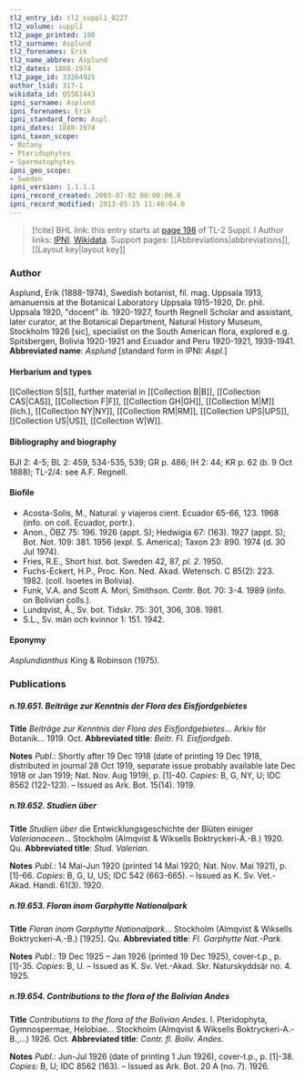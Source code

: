 ```yaml
---
tl2_entry_id: tl2_suppl1_0227
tl2_volume: suppl1
tl2_page_printed: 198
tl2_surname: Asplund
tl2_forenames: Erik
tl2_name_abbrev: Asplund
tl2_dates: 1888-1974
tl2_page_id: 33264925
author_lsid: 317-1
wikidata_id: Q5561443
ipni_surname: Asplund
ipni_forenames: Erik
ipni_standard_form: Aspl.
ipni_dates: 1888-1974
ipni_taxon_scope: 
- Botany
- Pteridophytes
- Spermatophytes
ipni_geo_scope: 
- Sweden
ipni_version: 1.1.1.1
ipni_record_created: 2003-07-02 00:00:00.0
ipni_record_modified: 2013-05-15 11:40:04.0
---
```


> [!cite] BHL link: this entry starts at [page 198](https://www.biodiversitylibrary.org/page/33264925) of TL-2 Suppl. I
> Author links: [IPNI](https://www.ipni.org/a/317-1), [Wikidata](https://www.wikidata.org/wiki/Q5561443). Support pages: [[Abbreviations|abbreviations]], [[Layout key|layout key]]

### Author

Asplund, Erik (1888-1974), Swedish botanist, fil. mag. Uppsala 1913, amanuensis at the Botanical Laboratory Uppsala 1915-1920, Dr. phil. Uppsala 1920, "docent" ib. 1920-1927, fourth Regnell Scholar and assistant, later curator, at the Botanical Department, Natural History Museum, Stockholm 1926 \[sic\], specialist on the South American flora, explored e.g. Spitsbergen, Bolivia 1920-1921 and Ecuador and Peru 1920-1921, 1939-1941. 
**Abbreviated name**: *Asplund* \[standard form in IPNI: *Aspl.*\]

#### Herbarium and types

[[Collection S|S]], further material in [[Collection B|B]], [[Collection CAS|CAS]], [[Collection F|F]], [[Collection GH|GH]], [[Collection M|M]] (lich.), [[Collection NY|NY]], [[Collection RM|RM]], [[Collection UPS|UPS]], [[Collection US|US]], [[Collection W|W]].

#### Bibliography and biography

BJI 2: 4-5; BL 2: 459, 534-535, 539; GR p. 486; IH 2: 44; KR p. 62 (b. 9 Oct 1888); TL-2/4: see A.F. Regnell.

#### Biofile

- Acosta-Solis, M., Natural. y viajeros cient. Ecuador 65-66, 123. 1968 (info. on coll. Ecuador, portr.).
- Anon., ÖBZ 75: 196. 1926 (appt. S); Hedwigia 67: (163). 1927 (appt. S); Bot. Not. 109: 381. 1956 (expl. S. America); Taxon 23: 890. 1974 (d. 30 Jul 1974).
- Fries, R.E., Short hist. bot. Sweden 42, 87, *pl. 2.* 1950.
- Fuchs-Eckert, H.P., Proc. Kon. Ned. Akad. Wetensch. C 85(2): 223. 1982. (coll. Isoetes in Bolivia).
- Funk, V.A. and Scott A. Mori, Smithson. Contr. Bot. 70: 3-4. 1989 (info. on Bolivian colls.).
- Lundqvist, Å., Sv. bot. Tidskr. 75: 301, 306, 308. 1981.
- S.L., Sv. män och kvinnor 1: 151. 1942.

#### Eponymy

*Asplundianthus* King & Robinson (1975).

### Publications

##### n.19.651. Beiträge zur Kenntnis der Flora des Eisfjordgebietes

**Title**
*Beiträge zur Kenntnis der Flora des Eisfjordgebietes*... Arkiv för Botanik... 1919. Oct.
**Abbreviated title**: *Beitr. Fl. Eisfjordgeb.*

**Notes**
*Publ*.: Shortly after 19 Dec 1918 (date of printing 19 Dec 1918, distributed in journal 28 Oct 1919, separate issue probably available late Dec 1918 or Jan 1919; Nat. Nov. Aug 1919), p. \[1\]-40. *Copies*: B, G, NY, U; IDC 8562 (122-123). – Issued as Ark. Bot. 15(14). 1919.

##### n.19.652. Studien über

**Title**
*Studien über* die Entwicklungsgeschichte der Blüten einiger *Valerianaceen*... Stockholm (Almqvist & Wiksells Boktryckeri-A.-B.) 1920. Qu.
**Abbreviated title**: *Stud. Valerian.*

**Notes**
*Publ*.: 14 Mai-Jun 1920 (printed 14 Mai 1920; Nat. Nov. Mai 1921), p. \[1\]-66. *Copies*: B, G, U, US; IDC 542 (663-665). – Issued as K. Sv. Vet.-Akad. Handl. 61(3). 1920.

##### n.19.653. Floran inom Garphytte Nationalpark

**Title**
*Floran inom Garphytte Nationalpark*... Stockholm (Almqvist & Wiksells Boktryckeri-A.-B.) \[1925\]. Qu.
**Abbreviated title**: *Fl. Garphytte Nat.-Park*.

**Notes**
*Publ*.: 19 Dec 1925 – Jan 1926 (printed 19 Dec 1925), cover-t.p., p. \[1\]-35. *Copies*: B, U. – Issued as K. Sv. Vet.-Akad. Skr. Naturskyddsär no. 4. 1925.

##### n.19.654. Contributions to the flora of the Bolivian Andes

**Title**
*Contributions to the flora of the Bolivian Andes*. I. Pteridophyta, Gymnospermae, Helobiae... Stockholm (Almqvist & Wiksells Boktryckeri-A.-B.,...) 1926. Oct.
**Abbreviated title**: *Contr. fl. Boliv. Andes*.

**Notes**
*Publ*.: Jun-Jul 1926 (date of printing 1 Jun 1926), cover-t.p., p. \[1\]-38. *Copies*: B, U; IDC 8562 (163). – Issued as Ark. Bot. 20 A (no. 7). 1926.

